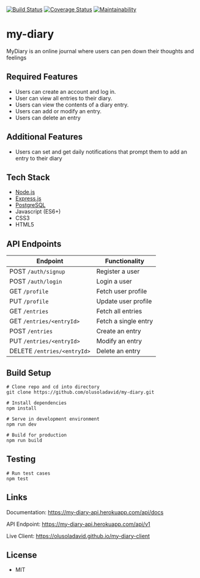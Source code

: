 [![Build Status](https://travis-ci.org/olusoladavid/my-diary.svg?branch=ft-rest-api-endpoints-159069640)](https://travis-ci.org/olusoladavid/my-diary)
[![Coverage Status](https://coveralls.io/repos/github/olusoladavid/my-diary/badge.svg?branch=develop)](https://coveralls.io/github/olusoladavid/my-diary?branch=develop)
[![Maintainability](https://api.codeclimate.com/v1/badges/28ee352fbbd498a8cafd/maintainability)](https://codeclimate.com/github/olusoladavid/my-diary/maintainability)

# my-diary

MyDiary is an online journal where users can pen down their thoughts and feelings

## Required Features

- Users can create an account and log in.
- User can view all entries to their diary.
- Users can view the contents of a diary entry.
- Users can add or modify an entry.
- Users can delete an entry

## Additional Features

- Users can set and get daily notifications that prompt them to add an entry to their diary

## Tech Stack

- [Node.js](https://nodejs.org/)
- [Express.js](https://expressjs.com/)
- [PostgreSQL](https://postgresql.org) 
- Javascript (ES6+)
- CSS3
- HTML5

## API Endpoints

| Endpoint                    | Functionality        |
| --------------------------- | -------------------- |
| POST `/auth/signup`         | Register a user      |
| POST `/auth/login`          | Login a user         |
| GET `/profile`              | Fetch user profile   |
| PUT `/profile`              | Update user profile  |
| GET `/entries`              | Fetch all entries    |
| GET `/entries/<entryId>`    | Fetch a single entry |
| POST `/entries`             | Create an entry      |
| PUT `/entries/<entryId>`    | Modify an entry      |
| DELETE `/entries/<entryId>` | Delete an entry      |

## Build Setup

```
# Clone repo and cd into directory
git clone https://github.com/olusoladavid/my-diary.git
```

```
# Install dependencies
npm install

# Serve in development environment
npm run dev

# Build for production
npm run build
```

## Testing

```
# Run test cases
npm test
```

## Links

Documentation: https://my-diary-api.herokuapp.com/api/docs

API Endpoint: https://my-diary-api.herokuapp.com/api/v1

Live Client: https://olusoladavid.github.io/my-diary-client

## License

- MIT
